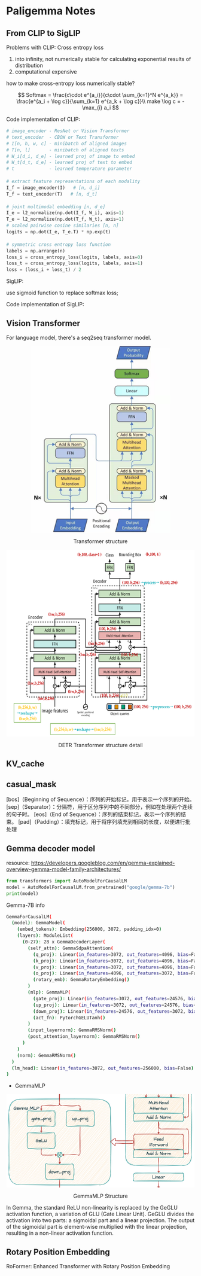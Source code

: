 # Paligemma Notes

## From CLIP to SigLIP

Problems with CLIP: Cross entropy loss 
1. into infinity, not numerically stable for calculating exponential results of distribution
2. computational expensive

how to make cross-entropy loss numerically stable?

$$
Softmax = \frac{c\cdot e^{a_i}}{c\cdot \sum_{k=1}^N e^{a_k}} = \frac{e^{a_i + \log c}}{\sum_{k=1} e^{a_k + \log c}}\\
make \log c = - \max_{i} a_i
$$

Code implementation of CLIP:

```python
# image_encoder - ResNet or Vision Transformer
# text_encoder  - CBOW or Text Transformer
# I[n, h, w, c] - minibatch of aligned images
# T[n, l]       - minibatch of aligned texts
# W_i[d_i, d_e] - learned proj of image to embed 
# W_t[d_t, d_e] - learned proj of text to embed 
# t             - learned temperature parameter 

# extract feature representations of each modality
I_f = image_encoder(I)   # [n, d_i] 
T_f = text_encoder(T)   # [n, d_t]

# joint multimodal embedding [n, d_e]
I_e = l2_normalize(np.dot(I_f, W_i), axis=1) 
T_e = l2_normalize(np.dot(T_f, W_t), axis=1) 
# scaled pairwise cosine similaries [n, n]
logits = np.dot(I_e, T_e.T) * np.exp(t)

# symmetric cross entropy loss function
labels = np.arrange(n)
loss_i = cross_entropy_loss(logits, labels, axis=0) 
loss_t = cross_entropy_loss(logits, labels, axis=1)
loss = (loss_i + loss_t) / 2
```


SigLIP:

use sigmoid function to replace softmax loss;

Code implementation of SigLIP:




## Vision Transformer 

For language model, there's a seq2seq transformer model.
<center><img src='./imgs/transformer.png' height=500 align='center'> 
<p>Transformer structure</p></center>


<center><img src='./imgs/detr.png' height=500 align='center'> 
<p>DETR Transformer structure detail</p></center>

## KV_cache


## casual_mask

[bos]（Beginning of Sequence）：序列的开始标记，用于表示一个序列的开始。
[sep]（Separator）：分隔符，用于区分序列中的不同部分，例如在处理两个连续的句子时。
[eos]（End of Sequence）：序列的结束标记，表示一个序列的结束。
[pad]（Padding）：填充标记，用于将序列填充到相同的长度，以便进行批处理


## Gemma decoder model 


resource: https://developers.googleblog.com/en/gemma-explained-overview-gemma-model-family-architectures/

```python 
from transformers import AutoModelForCausalLM
model = AutoModelForCausalLM.from_pretrained("google/gemma-7b")
print(model)
```

Gemma-7B info

```bash
GemmaForCausalLM(
  (model): GemmaModel(
    (embed_tokens): Embedding(256000, 3072, padding_idx=0)
    (layers): ModuleList(
      (0-27): 28 x GemmaDecoderLayer(
        (self_attn): GemmaSdpaAttention(
          (q_proj): Linear(in_features=3072, out_features=4096, bias=False)
          (k_proj): Linear(in_features=3072, out_features=4096, bias=False)
          (v_proj): Linear(in_features=3072, out_features=4096, bias=False)
          (o_proj): Linear(in_features=4096, out_features=3072, bias=False)
          (rotary_emb): GemmaRotaryEmbedding()
        )
        (mlp): GemmaMLP(
          (gate_proj): Linear(in_features=3072, out_features=24576, bias=False)
          (up_proj): Linear(in_features=3072, out_features=24576, bias=False)
          (down_proj): Linear(in_features=24576, out_features=3072, bias=False)
          (act_fn): PytorchGELUTanh()
        )
        (input_layernorm): GemmaRMSNorm()
        (post_attention_layernorm): GemmaRMSNorm()
      )
    )
    (norm): GemmaRMSNorm()
  )
  (lm_head): Linear(in_features=3072, out_features=256000, bias=False)
)
```

* GemmaMLP 

<center><img src='./imgs/GemmaMLP.png' weight=400 height=250 align='center'>
<p>GemmaMLP Structure</p></center>

In Gemma, the standard ReLU non-linearity is replaced by the GeGLU activation function, a variation of GLU (Gate Linear Unit). GeGLU divides the activation into two parts: a sigmoidal part and a linear projection. The output of the sigmoidal part is element-wise multiplied with the linear projection, resulting in a non-linear activation function.



## Rotary Position Embedding 

RoFormer: Enhanced Transformer with Rotary Position Embedding 